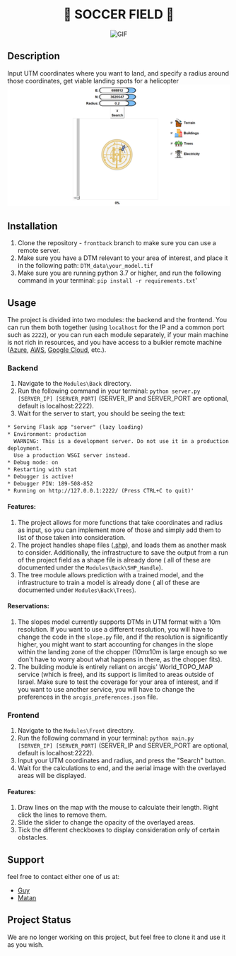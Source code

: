 <div align="center">

# 🚁 SOCCER FIELD 🚁 #

</div>
<p align="center">
  <img src="./Modules/Front/images_for_gui/logo_cut.gif" alt="GIF">
</p>

## Description ##

Input UTM coordinates where you want to land, and specify a radius around those coordinates, get viable landing spots
for a helicopter
![Image](./Modules/Front/images_for_gui/gui_preview.png)

## Installation ##

1. Clone the repository - `frontback` branch to make sure you can use a remote server.
2. Make sure you have a DTM relevant to your area of interest, and place it in the following
   path: `DTM_data\your_model.tif`
3. Make sure you are running python 3.7 or higher, and run the following command in your
   terminal: `pip install -r requirements.txt`'

## Usage ##

The project is divided into two modules: the backend and the frontend.
You can run them both together (using `localhost` for the IP and a common port such as `2222`), or you can run each module
separately, if your main machine is not rich in resources, and you have access to a bulkier remote
machine ([Azure](https://azure.microsoft.com/), [AWS](https://aws.amazon.com/), [Google Cloud](https://cloud.google.com/),
etc.).

### Backend ###

1. Navigate to the `Modules\Back` directory.
2. Run the following command in your terminal: `python server.py [SERVER_IP] [SERVER_PORT]` (SERVER_IP and SERVER_PORT
   are optional, default is localhost:2222).
3. Wait for the server to start, you should be seeing the text:
```console
* Serving Flask app "server" (lazy loading)
* Environment: production
  WARNING: This is a development server. Do not use it in a production deployment.
  Use a production WSGI server instead.
* Debug mode: on
* Restarting with stat
* Debugger is active!
* Debugger PIN: 189-508-852
* Running on http://127.0.0.1:2222/ (Press CTRL+C to quit)'
```

#### Features: ####

1. The project allows for more functions that take coordinates and radius as input, so you can implement more of those
   and simply add them to list of those taken into consideration.
2. The project handles shape files ([.shp](https://fileinfo.com/extension/shp)), and loads them as another mask to
   consider.
   Additionally, the infrastructure to save the output from a run of the project field as a shape file is already done (
   all of these are documented under the `Modules\Back\SHP_Handle`).
3. The tree module allows prediction with a trained model, and the infrastructure to train a model is already done (
   all of these are documented under `Modules\Back\Trees`).

#### Reservations: ####

1. The slopes model currently supports DTMs in UTM format with a 10m resolution. If you want to use a different
   resolution, you will have to change the code in the `slope.py` file, and if the resolution is significantly higher,
   you might want to start accounting for changes in the slope within the landing zone of the chopper (10mx10m is large
   enough so we don't have to worry about what happens in there, as the chopper fits).
2. The building module is entirely reliant on arcgis' World_TOPO_MAP service (which is free), and its support is limited
   to areas outside of Israel. Make sure to test the coverage for your area of interest, and if you want to use
   another service, you will have to change the preferences in the `arcgis_preferences.json` file.


### Frontend ###

1. Navigate to the `Modules\Front` directory.
2. Run the following command in your terminal: `python main.py [SERVER_IP] [SERVER_PORT]` (SERVER_IP and SERVER_PORT are
   optional, default is localhost:2222).
3. Input your UTM coordinates and radius, and press the "Search" button.
4. Wait for the calculations to end, and the aerial image with the overlayed areas will be displayed.

#### Features: ####

1. Draw lines on the map with the mouse to calculate their length. Right click the lines to remove them.
2. Slide the slider to change the opacity of the overlayed areas.
3. Tick the different checkboxes to display consideration only of certain obstacles.

## Support

feel free to contact either one of us at:

* [Guy](mailto:guy.harel.43@gmail.com  "Guy's Email")
* [Matan](mailto:matan.hadad.43@gmail.com  "Matan's Email")

## Project Status 

We are no longer working on this project, but feel free to clone it and use it as you wish.
